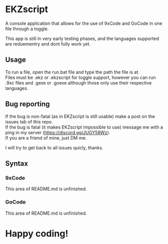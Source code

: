 # EKZscript
A console application that allows for the use of 9xCode and GoCode in one file through a toggle.

This app is still in very early testing phases, and the languages supported are reduementry and dont fully work yet.

## Usage

To run a file, open the run.bat file and type the path the file is at.  
Files must be .ekz or .ekzscript for toggle support, however you can run .9xc files and .gexe or .goexe although those only use their respective languages.

## Bug reporting

If the bug is non-fatal (as in EKZscript is still usable) make a post on the issues tab of this repo.  
If the bug is fatal (it makes EKZscript impossible to use) message me with a ping in my server (https://discord.gg/JUGY58Wz).  
If you are a friend of mine, just DM me.

I will try to get back to all issues quicly, thanks.

## Syntax

### 9xCode

This area of README.md is unfinished.

### GoCode

This area of README.md is unfinished.

# Happy coding!
